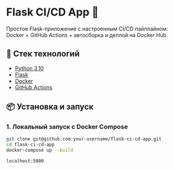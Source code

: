 # Flask CI/CD App 🚀

Простое Flask-приложение с настроенным CI/CD пайплайном:  
Docker + GitHub Actions + автосборка и деплой на Docker Hub.

## 🔧 Стек технологий

- [Python 3.10](https://www.python.org/)
- [Flask](https://flask.palletsprojects.com/)
- [Docker](https://www.docker.com/)
- [GitHub Actions](https://github.com/features/actions)

## 📦 Установка и запуск

### 1. Локальный запуск с Docker Compose

```bash
git clone git@github.com:your-username/flask-ci-cd-app.git
cd flask-ci-cd-app
docker-compose up --build

localhost:5000
